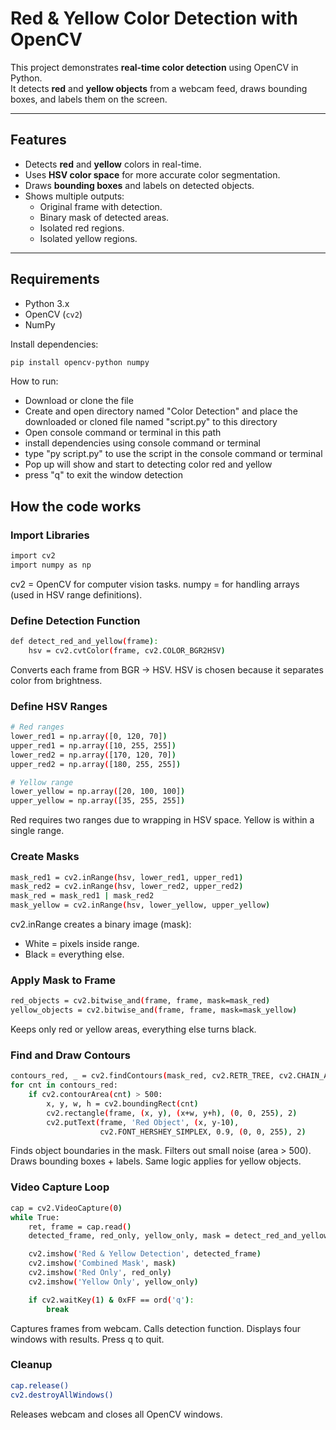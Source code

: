 # Red & Yellow Color Detection with OpenCV

This project demonstrates **real-time color detection** using OpenCV in Python.  
It detects **red** and **yellow objects** from a webcam feed, draws bounding boxes, and labels them on the screen.

---

## Features
- Detects **red** and **yellow** colors in real-time.  
- Uses **HSV color space** for more accurate color segmentation.  
- Draws **bounding boxes** and labels on detected objects.  
- Shows multiple outputs:
  - Original frame with detection.
  - Binary mask of detected areas.
  - Isolated red regions.
  - Isolated yellow regions.

---

##  Requirements
- Python 3.x  
- OpenCV (`cv2`)  
- NumPy  

Install dependencies:
```bash
pip install opencv-python numpy
```
How to run:
- Download or clone the file
- Create and open directory named "Color Detection" and place the downloaded or cloned file named "script.py" to this directory
- Open console command or terminal in this path
- install dependencies using console command or terminal
- type "py script.py" to use the script in the console command or terminal
- Pop up will show and start to detecting color red and yellow
- press "q" to exit the window detection

## How the code works
### Import Libraries
```bash
import cv2
import numpy as np
```
cv2 = OpenCV for computer vision tasks.
numpy = for handling arrays (used in HSV range definitions).
### Define Detection Function
```bash
def detect_red_and_yellow(frame):
    hsv = cv2.cvtColor(frame, cv2.COLOR_BGR2HSV)
```
Converts each frame from BGR → HSV.
HSV is chosen because it separates color from brightness.

### Define HSV Ranges
```bash
# Red ranges
lower_red1 = np.array([0, 120, 70])
upper_red1 = np.array([10, 255, 255])
lower_red2 = np.array([170, 120, 70])
upper_red2 = np.array([180, 255, 255])

# Yellow range
lower_yellow = np.array([20, 100, 100])
upper_yellow = np.array([35, 255, 255])
```
Red requires two ranges due to wrapping in HSV space.
Yellow is within a single range.
### Create Masks
```bash
mask_red1 = cv2.inRange(hsv, lower_red1, upper_red1)
mask_red2 = cv2.inRange(hsv, lower_red2, upper_red2)
mask_red = mask_red1 | mask_red2
mask_yellow = cv2.inRange(hsv, lower_yellow, upper_yellow)
```
cv2.inRange creates a binary image (mask):
- White = pixels inside range.
- Black = everything else.
### Apply Mask to Frame
```bash
red_objects = cv2.bitwise_and(frame, frame, mask=mask_red)
yellow_objects = cv2.bitwise_and(frame, frame, mask=mask_yellow)
```
Keeps only red or yellow areas, everything else turns black.
### Find and Draw Contours
```bash
contours_red, _ = cv2.findContours(mask_red, cv2.RETR_TREE, cv2.CHAIN_APPROX_SIMPLE)
for cnt in contours_red:
    if cv2.contourArea(cnt) > 500:
        x, y, w, h = cv2.boundingRect(cnt)
        cv2.rectangle(frame, (x, y), (x+w, y+h), (0, 0, 255), 2)
        cv2.putText(frame, 'Red Object', (x, y-10),
                    cv2.FONT_HERSHEY_SIMPLEX, 0.9, (0, 0, 255), 2)
```
Finds object boundaries in the mask.
Filters out small noise (area > 500).
Draws bounding boxes + labels.
Same logic applies for yellow objects.
### Video Capture Loop
```bash
cap = cv2.VideoCapture(0)
while True:
    ret, frame = cap.read()
    detected_frame, red_only, yellow_only, mask = detect_red_and_yellow(frame)

    cv2.imshow('Red & Yellow Detection', detected_frame)
    cv2.imshow('Combined Mask', mask)
    cv2.imshow('Red Only', red_only)
    cv2.imshow('Yellow Only', yellow_only)

    if cv2.waitKey(1) & 0xFF == ord('q'):
        break
```
Captures frames from webcam.
Calls detection function.
Displays four windows with results.
Press q to quit.
### Cleanup
```bash
cap.release()
cv2.destroyAllWindows()
```
Releases webcam and closes all OpenCV windows.
